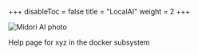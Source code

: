 +++
disableToc = false
title = "LocalAI"
weight = 2
+++

![Midori AI photo](https://tea-cup.midori-ai.xyz/download/logo_color1.png)

Help page for xyz in the docker subsystem
